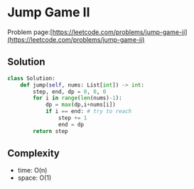 # Jump Game II

Problem page:[https://leetcode.com/problems/jump-game-ii](https://leetcode.com/problems/jump-game-ii)

## Solution

```python
class Solution:
    def jump(self, nums: List[int]) -> int:
        step, end, dp = 0, 0, 0
        for i in range(len(nums)-1):
            dp = max(dp,i+nums[i])
            if i == end: # try to reach
                step += 1
                end = dp
        return step
```

## Complexity

- time: O(n)
- space: O(1)
